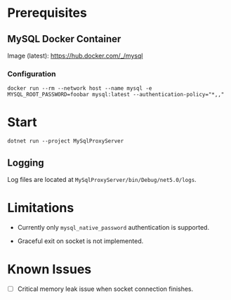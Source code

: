 # Prerequisites

## MySQL Docker Container

Image (latest): https://hub.docker.com/_/mysql

### Configuration

```
docker run --rm --network host --name mysql -e MYSQL_ROOT_PASSWORD=foobar mysql:latest --authentication-policy="*,,"
```

# Start

```
dotnet run --project MySqlProxyServer
```

## Logging

Log files are located at `MySqlProxyServer/bin/Debug/net5.0/logs`.

# Limitations

- Currently only `mysql_native_password` authentication is supported.

- Graceful exit on socket is not implemented.

# Known Issues

- [ ] Critical memory leak issue when socket connection finishes.
